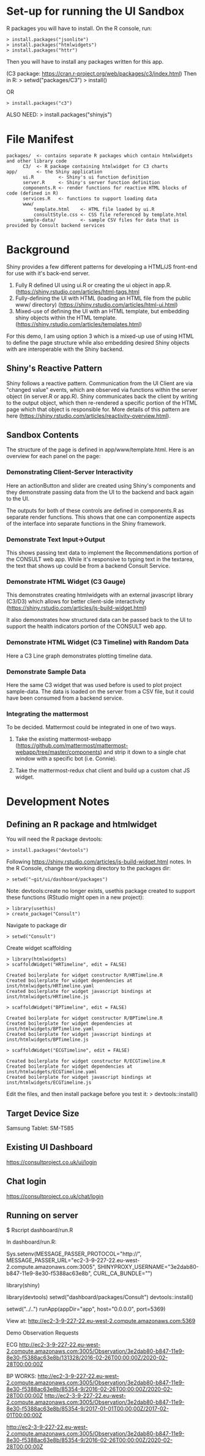 # Set-up for running the UI Sandbox

R packages you will have to install.  On the R console, run:

    > install.packages("jsonlite")
    > install.packages("htmlwidgets")
    > install.packages("httr")

Then you will have to install any packages written for this app.

(C3 package: https://cran.r-project.org/web/packages/c3/index.html)
Then in R:
    > setwd("packages/C3")
    > install()

OR

    > install.packages("c3")

ALSO NEED:
    > install.packages("shinyjs")


# File Manifest

    packages/  <- contains separate R packages which contain htmlwidgets and other library code
          C3/  <- R package containing htmlwidget for C3 charts
    app/       <- the Shiny application
          ui.R         <- Shiny's ui function definition
          server.R     <- Shiny's server function definition
          components.R <- render functions for reactive HTML blocks of code (defined in R)
          services.R   <- functions to support loading data
          www/
              template.html    <- HTML file loaded by ui.R
              consultStyle.css <- CSS file referenced by template.html
          sample-data/         <- sample CSV files for data that is provided by Consult backend services

# Background

Shiny provides a few different patterns for developing a HTML/JS front-end for use with it's back-end server.

1. Fully R defined UI using ui.R or creating the ui object in app.R. (https://shiny.rstudio.com/articles/html-tags.html
2. Fully-defining the UI with HTML (loading an HTML file from the public www/ directory) (https://shiny.rstudio.com/articles/html-ui.html)
3. Mixed-use of defining the UI with an HTML template, but embedding shiny objects within the HTML template. (https://shiny.rstudio.com/articles/templates.html)

For this demo, I am using option 3 which is a mixed-up use of using HTML to define the page structure while also embedding desired Shiny objects with are interoperable with the Shiny backend.

## Shiny's Reactive Pattern

Shiny follows a reactive pattern. Communication from the UI Client are via "changed value" events, which are observed via functions within the server object (in server.R or app.R).  Shiny communicates back the client by writing to the output object, which then re-rendered a specific portion of the HTML page which that object is responsible for.  More details of this pattern are here (https://shiny.rstudio.com/articles/reactivity-overview.html).

## Sandbox Contents

The structure of the page is defined in app/www/template.html.  Here is an overview for each panel on the page:

### Demonstrating Client-Server Interactivity

Here an actionButton and slider are created using Shiny's components and they demonstrate passing data from the UI to the backend and back again to the UI.

The outputs for both of these controls are defined in components.R as separate render functions.  This shows that one can componentize aspects of the interface into separate functions in the Shiny framework.

### Demonstrate Text Input->Output

This shows passing text data to implement the Recommendations portion of the CONSULT web app.  While it's responsive to typing text in the textarea, the text that shows up could be from a backend Consult Service.

### Demonstrate HTML Widget (C3 Gauge)

This demonstrates creating htmlwidgets with an external javascript library (C3/D3) which allows for better client-side interactivity (https://shiny.rstudio.com/articles/js-build-widget.html)

It also demonstrates how structured data can be passed back to the UI to support the health indicators portion of the CONSULT web app.

### Demonstrate HTML Widget (C3 Timeline) with Random Data

Here a C3 Line graph demonstrates plotting timeline data.

### Demonstrate Sample Data

Here the same C3 widget that was used before is used to plot project sample-data.  The data is loaded on the server from a CSV file, but it could have been consumed from a backend service.

### Integrating the mattermost

To be decided.  Mattermost could be integrated in one of two ways.

1. Take the existing mattermost-webapp (https://github.com/mattermost/mattermost-webapp/tree/master/components) and strip it down to a single chat window with a specific bot (i.e. Connie).

2. Take the mattermost-redux chat client and build up a custom chat JS widget.

# Development Notes

## Defining an R package and htmlwidget

You will need the R package devtools:

    > install.packages("devtools")

Following https://shiny.rstudio.com/articles/js-build-widget.html notes.
In the R Console, change the working directory to the packages dir:

    > setwd("~git/ui/dashboard/packages")

Note: devtools:create no longer exists, usethis package created to support these functions (RStudio might open in a new project):

    > library(usethis)
    > create_package("Consult")

Navigate to package dir

    > setwd("Consult")       

Create widget scaffolding

    > library(htmlwidgets)
    > scaffoldWidget("HRTimeline", edit = FALSE)

    Created boilerplate for widget constructor R/HRTimeline.R
    Created boilerplate for widget dependencies at inst/htmlwidgets/HRTimeline.yaml
    Created boilerplate for widget javascript bindings at inst/htmlwidgets/HRTimeline.js

    > scaffoldWidget("BPTimeline", edit = FALSE)

    Created boilerplate for widget constructor R/BPTimeline.R
    Created boilerplate for widget dependencies at inst/htmlwidgets/BPTimeline.yaml
    Created boilerplate for widget javascript bindings at inst/htmlwidgets/BPTimeline.js

    > scaffoldWidget("ECGTimeline", edit = FALSE)

    Created boilerplate for widget constructor R/ECGTimeline.R
    Created boilerplate for widget dependencies at inst/htmlwidgets/ECGTimeline.yaml
    Created boilerplate for widget javascript bindings at inst/htmlwidgets/ECGTimeline.js

Edit the files, and then install package before you test it:
    > devtools::install()

## Target Device Size
Samsung Tablet: SM-T585

## Existing UI Dashboard
https://consultproject.co.uk/ui/login

## Chat login
https://consultproject.co.uk/chat/login

## Running on server

$ Rscript dashboard/run.R

In dashboard/run.R:

Sys.setenv(MESSAGE_PASSER_PROTOCOL="http://", MESSAGE_PASSER_URL="ec2-3-9-227-22.eu-west-2.compute.amazonaws.com:3005", SHINYPROXY_USERNAME="3e2dab80-b847-11e9-8e30-f5388ac63e8b", CURL_CA_BUNDLE="")

library(shiny)

library(devtools)
setwd("dashboard/packages/Consult")
devtools::install()

setwd("../..")
runApp(appDir="app", host="0.0.0.0", port=5369)

View at:
http://ec2-3-9-227-22.eu-west-2.compute.amazonaws.com:5369

Demo Observation Requests

ECG
http://ec2-3-9-227-22.eu-west-2.compute.amazonaws.com:3005/Observation/3e2dab80-b847-11e9-8e30-f5388ac63e8b/131328/2016-02-26T00:00:00Z/2020-02-28T00:00:00Z

BP
WORKS: http://ec2-3-9-227-22.eu-west-2.compute.amazonaws.com:3005/Observation/3e2dab80-b847-11e9-8e30-f5388ac63e8b/85354-9/2016-02-26T00:00:00Z/2020-02-28T00:00:00Z
http://ec2-3-9-227-22.eu-west-2.compute.amazonaws.com:3005/Observation/3e2dab80-b847-11e9-8e30-f5388ac63e8b/85354-9/2017-01-01T00:00:00Z/2017-02-01T00:00:00Z


http://ec2-3-9-227-22.eu-west-2.compute.amazonaws.com:3005/Observation/3e2dab80-b847-11e9-8e30-f5388ac63e8b/85354-9/2016-02-26T00:00:00Z/2020-02-28T00:00:00Z
